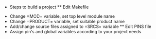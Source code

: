* Steps to build a project
** Edit Makefile
- Change =MOD= variable, set top level module name
- Change =PRODUCT= variable, set suitable product name
- Add/change source files assigned to =SRCS= variable
** Edit PINS file
- Assign pin's and global variables according to your project needs
